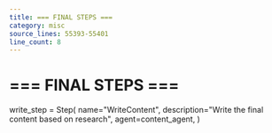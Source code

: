 ```yaml
---
title: === FINAL STEPS ===
category: misc
source_lines: 55393-55401
line_count: 8
---
```


# === FINAL STEPS ===
write_step = Step(
    name="WriteContent",
    description="Write the final content based on research",
    agent=content_agent,
)


